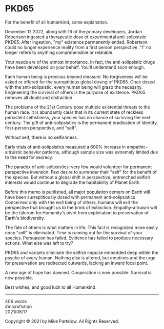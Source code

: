 # PKD65

For the benefit of all humankind, some explanation.

December 12 2022, along with 16 of the primary developers, Jordan Robertson ingested a therapeutic dose of experimental anti-solipsistic PKD65. After ingestion, "my" existence permanently ended. Robertson could no longer experience reality from a first person perspective. "I" no longer refers to anything comprehensible or relatable.

Your needs are of the utmost importance. In fact, the anti-solipsistic drugs have been developed on your behalf. You'll understand soon enough.

Each human being is precious beyond measure. No forgiveness will be asked or offered for the surreptitious global dosing of PKD65. Once dosed with the anti-solipsistic, every human being will grasp the necessity. Engineering the survival of others is the purpose of existence. PKD65 removes all doubt and distraction.

The problems of the 21st Century pose multiple existential threats to the human race. It is abundantly clear that in its current state of reckless persistent selfishness, your species has no chance of surviving the next century. The gift of anti-solipsistics is the permanent eradication of identity, first-person perspective, and "self". 

Without self, there is no selfishness.

Early trials of anti-solipsistics measured a 600% increase in empathic-altruistic behavior patterns, although sample size was extremely limited due to the need for secrecy.

The paradox of anti-solipsistics: very few would volunteer for permanent perspective inversion. Few desire to surrender their "self" for the benefit of the species. But without a global shift in perspective, entrenched selfish interests would continue to degrade the habitability of Planet Earth.

Before this memo is published, all major population centers on Earth will have been surreptitiously dosed with permanent anti-solipsistics. Concerned only with the well being of others, humans will exit the perspective that brought us to the brink of extinction. Empathy-altruism will be the fulcrum for Humanity's pivot from exploitation to preservation of Earth's biodiversity.

The fate of others is what matters in life. This fact is recognized more easily once "self" is eliminated. Time is running out for the survival of your species. Persuasion has failed. Evidence has failed to produce necessary actions. What else was left to try? 

PKD65 and variants eliminate the selfish impulse embedded deep within the psyche of every human. Nothing else is altered, but emotions and the urge for preservation are redirected outwards, lacking an inward focal point.

A new age of hope has dawned. Cooperation is now possible. Survival is now possible.

Best wishes, and good luck to all Humankind.

---

406 words  
#microfiction  
2021/08/17  

Copyright © 2021 by Mike Partelow. All Rights Reserved.  